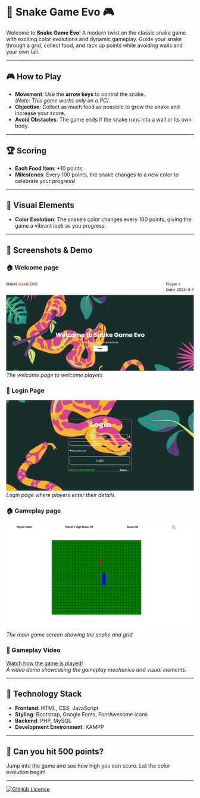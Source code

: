 # 🐍 Snake Game Evo 🎮

Welcome to **Snake Game Evo**! A modern twist on the classic snake game with exciting color evolutions and dynamic gameplay. Guide your snake through a grid, collect food, and rack up points while avoiding walls and your own tail.

---

## 🎮 How to Play
- **Movement**: Use the **arrow keys** to control the snake.  
  *(Note: This game works only on a PC).*
- **Objective**: Collect as much food as possible to grow the snake and increase your score.
- **Avoid Obstacles**: The game ends if the snake runs into a wall or its own body.

---

## 🏆 Scoring
- **Each Food Item**: +10 points.
- **Milestones**: Every 100 points, the snake changes to a new color to celebrate your progress!

---

## 🌈 Visual Elements
- **Color Evolution**: The snake’s color changes every 100 points, giving the game a vibrant look as you progress.

---

## 📸 Screenshots & Demo

### 🏠 Welcome page
![Welcome page Screenshot](ReadMeassets/welcomepage.png)  
*The welcome page to welcome players*

### 🔐 Login Page
![Login Screenshot](ReadMeassets/loginpage.png)  
*Login page where players enter their details.*

### 🏠 Gameplay page
![Gameplay Screenshot](ReadMeassets/gameplaypage.png)  
*The main game screen showing the snake and grid.*


### 🎥 Gameplay Video
[Watch how the game is played!](ReadMeassets/demo_video.gif)  
*A video demo showcasing the gameplay mechanics and visual elements.*

---

## 🔧 Technology Stack
- **Frontend**: HTML, CSS, JavaScript  
- **Styling**: Bootstrap, Google Fonts, FontAwesome icons  
- **Backend**: PHP, MySQL  
- **Development Environment**: XAMPP

---

## 🎯 Can you hit 500 points?  
Jump into the game and see how high you can score. Let the color evolution begin!

---
[![GitHub License](https://img.shields.io/github/license/your-username/snake-game-evo)](LICENSE)
